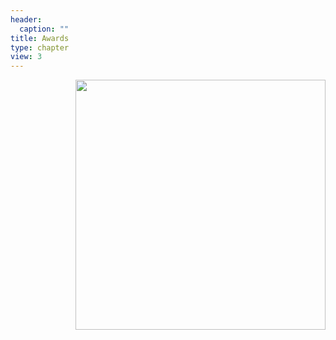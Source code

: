 ```yaml
---
header:
  caption: ""
title: Awards
type: chapter
view: 3
---
```


<img src="example/featured.jpg" width="400" align = "right">


<script src='https://storage.ko-fi.com/cdn/scripts/overlay-widget.js'></script>
<script>
  kofiWidgetOverlay.draw('andreasv61356', {
    'type': 'floating-chat',
    'floating-chat.donateButton.text': 'Support me',
    'floating-chat.donateButton.background-color': '#00b9fe',
    'floating-chat.donateButton.text-color': '#fff'
  });
</script>



